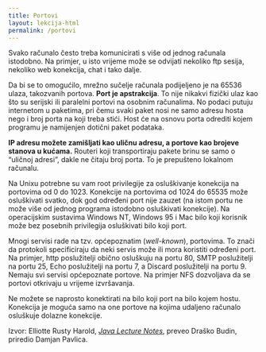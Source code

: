 ```yaml
---
title: Portovi
layout: lekcija-html
permalink: /portovi
---
```


Svako računalo često treba komunicirati s više od jednog računala istodobno. Na primjer, u isto vrijeme može se odvijati nekoliko ftp sesija, nekoliko web konekcija, chat i tako dalje.

Da bi se to omogućilo, mrežno sučelje računala podijeljeno je na 65536 ulaza, takozvanih portova. **Port je apstrakcija**. To nije nikakvi fizički ulaz kao što su serijski ili paralelni portovi na osobnim računalima. No podaci putuju internetom u paketima, pri čemu svaki paket nosi ne samo adresu hosta nego i broj porta na koji treba stići. Host će na osnovu porta odrediti kojem programu je namijenjen dotični paket podataka.

**IP adresu možete zamišljati kao uličnu adresu, a portove kao brojeve stanova u kućama.** Routeri koji transportiraju pakete brinu se samo o “uličnoj adresi”, dakle ne čitaju broj porta. To je prepušteno lokalnom računalu.

Na Unixu potrebne su vam root privilegije za osluškivanje konekcija na portovima od 0 do 1023. Konekcije na portovima od 1024 do 65535 može osluškivati svatko, dok god određeni port nije zauzet (na istom portu ne može više od jednog programa istodobno osluškivati konekcije). Na operacijskim sustavima Windows NT, Windows 95 i Mac bilo koji korisnik može bez posebnih privilegija osluškivati bilo koji port.

Mnogi servisi rade na tzv. općepoznatim (*well-known*), portovima. To znači da protokoli specificiraju da neki servis može ili mora koristiti određeni port. Na primjer, http poslužitelji obično osluškuju na portu 80, SMTP poslužitelji na portu 25, Echo poslužitelji na portu 7, a Discard poslužitelji na portu 9. Nemaju svi servisi općepoznate portove. Na primjer NFS dozvoljava da se portovi otkrivaju u vrijeme izvršavanja.

Ne možete se naprosto konektirati na bilo koji port na bilo kojem hostu. Konekcija je moguća samo na one portove na kojima udaljeno računalo osluškuje dolazne konekcije.

Izvor: Elliotte Rusty Harold, *[Java Lecture Notes](//www.cafeaulait.org/course/index.html)*, preveo Draško Budin, priredio Damjan Pavlica.
